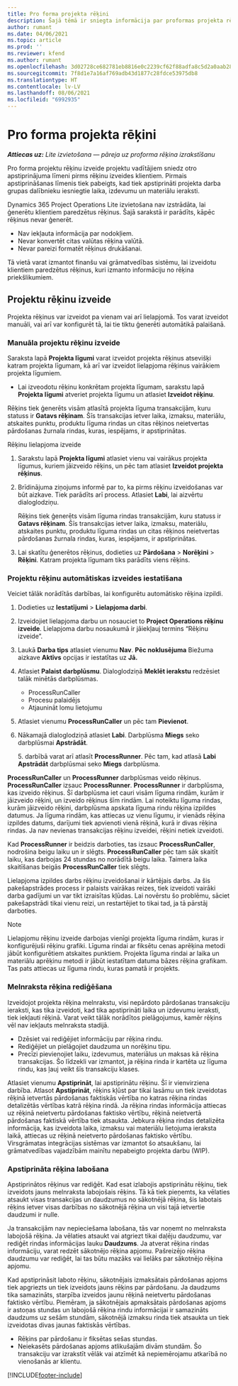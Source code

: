 ```yaml
---
title: Pro forma projekta rēķini
description: Šajā tēmā ir sniegta informācija par proformas projekta rēķiniem programmā Project Operations.
author: rumant
ms.date: 04/06/2021
ms.topic: article
ms.prod: ''
ms.reviewer: kfend
ms.author: rumant
ms.openlocfilehash: 3d02728ce682781eb8816e0c2239cf62f88adfa8c5d2a0aab280be053c2a5ae6
ms.sourcegitcommit: 7f8d1e7a16af769adb43d1877c28fdce53975db8
ms.translationtype: HT
ms.contentlocale: lv-LV
ms.lasthandoff: 08/06/2021
ms.locfileid: "6992935"
---
```

# <a name="proforma-project-pnvoices"></a>Pro forma projekta rēķini

_**Attiecas uz:** Lite izvietošana — pāreja uz proforma rēķina izrakstīšanu_

Pro forma projektu rēķinu izveide projektu vadītājiem sniedz otro apstiprinājuma līmeni pirms rēķinu izveides klientiem. Pirmais apstiprināšanas līmenis tiek pabeigts, kad tiek apstiprināti projekta darba grupas dalībnieku iesniegtie laika, izdevumu un materiālu ieraksti.

Dynamics 365 Project Operations Lite izvietošana nav izstrādāta, lai ģenerētu klientiem paredzētus rēķinus. Šajā sarakstā ir parādīts, kāpēc rēķinus nevar ģenerēt.

- Nav iekļauta informācija par nodokļiem.
- Nevar konvertēt citas valūtas rēķina valūtā.
- Nevar pareizi formatēt rēķinus drukāšanai.

Tā vietā varat izmantot finanšu vai grāmatvedības sistēmu, lai izveidotu klientiem paredzētus rēķinus, kuri izmanto informāciju no rēķina priekšlikumiem.

## <a name="creating-project-invoices"></a>Projektu rēķinu izveide

Projekta rēķinus var izveidot pa vienam vai arī lielapjomā. Tos varat izveidot manuāli, vai arī var konfigurēt tā, lai tie tiktu ģenerēti automātikā palaišanā.

### <a name="manually-create-project-invoices"></a>Manuāla projektu rēķinu izveide 

Saraksta lapā **Projekta līgumi** varat izveidot projekta rēķinus atsevišķi katram projekta līgumam, kā arī var izveidot lielapjoma rēķinus vairākiem projekta līgumiem.

   - Lai izveodotu rēķinu konkrētam projekta līgumam, sarakstu lapā **Projekta līgumi** atveriet projekta līgumu un atlasiet **Izveidot rēķinu**.

   Rēķins tiek ģenerēts visām atlasītā projekta līguma transakcijām, kuru statuss ir **Gatavs rēķinam**. Šīs transakcijas ietver laika, izmaksu, materiālu, atskaites punktu, produktu līguma rindas un citas rēķinos neietvertas pārdošanas žurnala rindas, kuras, iespējams, ir apstiprinātas.

Rēķinu lielapjoma izveide

1. Sarakstu lapā **Projekta līgumi** atlasiet vienu vai vairākus projekta līgumus, kuriem jāizveido rēķins, un pēc tam atlasiet **Izveidot projekta rēķinus**.
2. Brīdinājuma ziņojums informē par to, ka pirms rēķinu izveidošanas var būt aizkave. Tiek parādīts arī process. Atlasiet **Labi**, lai aizvērtu dialoglodziņu.

   Rēķins tiek ģenerēts visām līguma rindas transakcijām, kuru statuss ir **Gatavs rēķinam**. Šīs transakcijas ietver laika, izmaksu, materiālu, atskaites punktu, produktu līguma rindas un citas rēķinos neietvertas pārdošanas žurnala rindas, kuras, iespējams, ir apstiprinātas.

3. Lai skatītu ģenerētos rēķinus, dodieties uz **Pārdošana** \> **Norēķini** \> **Rēķini**. Katram projekta līgumam tiks parādīts viens rēķins.

### <a name="set-up-automated-creation-of-project-invoices"></a>Projektu rēķinu automātiskas izveides iestatīšana 

Veiciet tālāk norādītās darbības, lai konfigurētu automātisko rēķina izpildi.

1. Dodieties uz **Iestatījumi** \> **Lielapjoma darbi**.
2. Izveidojiet lielapjoma darbu un nosauciet to **Project Operations rēķinu izveide**. Lielapjoma darbu nosaukumā ir jāiekļauj termins “Rēķinu izveide”.
3. Laukā **Darba tips** atlasiet vienumu **Nav**. **Pēc noklusējuma** Biežuma aizkave **Aktīvs** opcijas ir iestatītas uz **Jā.**
4. Atlasiet **Palaist darbplūsmu**. Dialoglodziņā **Meklēt ierakstu** redzēsiet talāk minētās darbplūsmas.

    - ProcessRunCaller
    - Procesu palaidējs
    - Atjaunināt lomu lietojumu

5. Atlasiet vienumu **ProcessRunCaller** un pēc tam **Pievienot**.
6. Nākamajā dialoglodziņā atlasiet **Labi**. Darbplūsma **Miegs** seko darbplūsmai **Apstrādāt**.

    5. darbībā varat arī atlasīt **ProcessRunner**. Pēc tam, kad atlasā **Labi** **Apstrādāt** darbplūsmai seko **Miegs** darbplūsma.

**ProcessRunCaller** un **ProcessRunner** darbplūsmas veido rēķinus. **ProcessRunCaller** izsauc **ProcessRunner**. **ProcessRunner** ir darbplūsma, kas izveido rēķinus. Šī darbplūsma iet cauri visām līguma rindām, kurām ir jāizveido rēķini, un izveido rēķinus šīm rindām. Lai noteiktu līguma rindas, kurām jāizveido rēķini, darbplūsma apskata līguma rindu rēķina izpildes datumus. Ja līguma rindām, kas attiecas uz vienu līgumu, ir vienāds rēķina izpildes datums, darījumi tiek apvienoti vienā rēķinā, kurā ir divas rēķina rindas. Ja nav nevienas transakcijas rēķinu izveidei, rēķini netiek izveidoti.

Kad **ProcessRunner** ir beidzis darboties, tas izsauc **ProcessRunCaller**, nodrošina beigu laiku un ir slēgts. **ProcessRunCaller** pēc tam sāk skaitīt laiku, kas darbojas 24 stundas no norādītā beigu laika. Taimera laika skaitīšanas beigās **ProcessRunCaller** tiek slēgts.

Lielapjoma izpildes darbs rēķinu izveidošanai ir kārtējais darbs. Ja šis pakešapstrādes process ir palaists vairākas reizes, tiek izveidoti vairāki darba gadījumi un var tikt izraisītas kļūdas. Lai novērstu šo problēmu, sāciet pakešapstrādi tikai vienu reizi, un restartējiet to tikai tad, ja tā pārstāj darboties.

> [!NOTE]
> Lielapjomu rēķinu izveide darbojas vienīgi projekta līguma rindām, kuras ir konfigurējuši rēķinu grafiki. Līguma rindai ar fiksētu cenas aprēķina metodi jābūt konfigurētiem atskaites punktiem. Projekta līguma rindai ar laika un materiālu aprēķinu metodi ir jābūt iestatītam datuma bāzes rēķina grafikam. Tas pats attiecas uz līguma rindu, kuras pamatā ir projekts.      
 
### <a name="edit-a-draft-invoice"></a>Melnraksta rēķina rediģēšana

Izveidojot projekta rēķina melnrakstu, visi nepārdoto pārdošanas transakciju ieraksti, kas tika izveidoti, kad tika apstiprināti laika un izdevumu ieraksti, tiek iekļauti rēķinā. Varat veikt tālāk norādītos pielāgojumus, kamēr rēķins vēl nav iekļauts melnraksta stadijā.

- Dzēsiet vai rediģējiet informāciju par rēķina rindu.
- Rediģējiet un pielāgojiet daudzuma un norēķinu tipu.
- Precīzi pievienojiet laiku, izdevumus, materiālus un maksas kā rēķina transakcijas. Šo līdzekli var izmantot, ja rēķina rinda ir kartēta uz līguma rindu, kas ļauj veikt šīs transakciju klases.

Atlasiet vienumu **Apstiprināt**, lai apstiprinātu rēķinu. Šī ir vienvirziena darbība. Atlasot **Apstiprināt**, rēķins kļūst par tikai lasāmu un tiek izveidotas rēķinā ietvertās pārdošanas faktiskās vērtība no katras rēķina rindas detalizētās vērtības katrā rēķina rindā. Ja rēķina rindas informācija attiecas uz rēķinā neietvertu pārdošanas faktisko vērtību, rēķinā neietvertā pārdošanas faktiskā vērtība tiek atsaukta. Jebkura rēķina rindas detalizēta informācija, kas izveidota laika, izmaksu vai materiālu lietojuma ieraksta laikā, attiecas uz rēķinā neietverto pārdošanas faktisko vērtību. Virsgrāmatas integrācijas sistēmas var izmantot šo atsaukšanu, lai grāmatvedības vajadzībām mainītu nepabeigto projekta darbu (WIP).

### <a name="correct-a-confirmed-invoice"></a>Apstiprināta rēķina labošana

Apstiprinātos rēķinus var rediģēt. Kad esat izlabojis apstiprinātu rēķinu, tiek izveidots jauns melnraksta labojošais rēķins. Tā kā tiek pieņemts, ka vēlaties atsaukt visas transakcijas un daudzumus no sākotnējā rēķina, šis labotais rēķins ietver visas darbības no sākotnējā rēķina un visi tajā ietvertie daudzumi ir nulle.

Ja transakcijām nav nepieciešama labošana, tās var noņemt no melnraksta labojošā rēķina. Ja vēlaties atsaukt vai atgriezt tikai daļēju daudzumu, var rediģēt rindas informācijas lauku **Daudzums**. Ja atverat rēķina rindas informāciju, varat redzēt sākotnējo rēķina apjomu. Pašreizējo rēķina daudzumu var rediģēt, lai tas būtu mazāks vai lielāks par sākotnējo rēķina apjomu.

Kad apstiprināsit laboto rēķinu, sākotnējais izmaksātais pārdošanas apjoms tiek apgriezts un tiek izveidots jauns rēķins par pārdošanu. Ja daudzums tika samazināts, starpība izveidos jaunu rēķinā neietvertu pārdošanas faktisko vērtību. Piemēram, ja sākotnējais apmaksātais pārdošanas apjoms ir astoņas stundas un labojošā rēķina rindu informācijai ir samazināts daudzums uz sešām stundām, sākotnējā izmaksu rinda tiek atsaukta un tiek izveidotas divas jaunas faktiskās vērtības.

- Rēķins par pārdošanu ir fiksētas sešas stundas.
- Neiekasēts pārdošanas apjoms atlikušajām divām stundām. Šo transakciju var izrakstīt vēlāk vai atzīmēt kā nepiemērojamu atkarībā no vienošanās ar klientu.



[!INCLUDE[footer-include](../../includes/footer-banner.md)]
